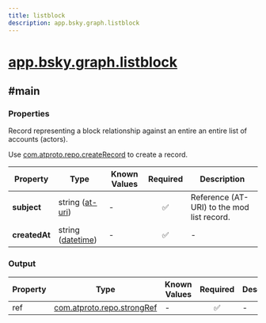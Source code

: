 ```yaml
---
title: listblock
description: app.bsky.graph.listblock
---
```


# [app.bsky.graph.listblock](https://github.com/myConsciousness/atproto.dart/blob/main/lexicons/app/bsky/graph/listblock.json)

## #main

### Properties

Record representing a block relationship against an entire an entire list of accounts (actors).

Use [com.atproto.repo.createRecord](../../../../lexicons/com/atproto/repo/createRecord.md#main) to create a record.

| Property | Type | Known Values | Required | Description |
| --- | --- | --- | :---: | --- |
| **subject** | string ([at-uri](https://atproto.com/specs/at-uri-scheme)) | - | ✅ | Reference (AT-URI) to the mod list record. |
| **createdAt** | string ([datetime](https://atproto.com/specs/lexicon#datetime)) | - | ✅ | - |

### Output

| Property | Type | Known Values | Required | Description |
| --- | --- | --- | :---: | --- |
| ref | [com.atproto.repo.strongRef](../../../../lexicons/com/atproto/repo/strongRef.md#main) | - | ✅ | - |
